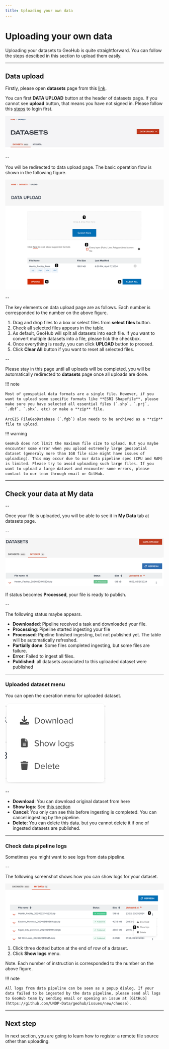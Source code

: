 ```yaml
---
title: Uploading your own data
---
```


# Uploading your own data

Uploading your datasets to GeoHub is quite straightforward. You can follow the steps descibed in this section to upload them easily.

---

## Data upload

Firstly, please open **datasets** page from this [link](https://geohub.data.undp.org/data).

You can first **DATA UPLOAD** button at the header of datasets page. If you cannot see **upload** button, that means you have not signed in. Please follow this [steps](../getting-started/signin.md) to login first.

![DATA UPLOAD button at datasets page](../assets/data/dataupload_1.png)

<!-- .element style="height: 300px" -->

--

You will be redirected to data upload page. The basic operation flow is shown in the following figure.

![Data upload page](../assets/data/dataupload_2.png)

<!-- .element style="height: 500px" -->

--

The key elements on data upload page are as follows. Each number is corresponded to the number on the above figure.

1. Drag and drop files to a box or select files from **select files** button.
2. Check all selected files appears in the table.
3. As default, GeoHub will split all datasets into each file. If you want to convert multiple datasets into a file, please tick the checkbox.
4. Once everything is ready, you can click **UPLOAD** button to proceed.
5. Click **Clear All** button if you want to reset all selected files.

--

Please stay in this page until all uploads will be completed, you will be automatically redirected to **datasets** page once all uploads are done.

<hidden>

!!! note

    Most of geospatial data formats are a single file. However, if you want to upload some specific formats like **ESRI Shapefile**, please make sure you have selected all essential files (`.shp`, `.prj`, `.dbf`, `.shx`, etc) or make a **zip** file.

    ArcGIS FileGeoDatabase (`.fgb`) also needs to be archived as a **zip** file to upload.

!!! warning

    GeoHub does not limit the maximum file size to upload. But you maybe encounter some error when you upload extremely large geospatial dataset (generaly more than 1GB file size might have issues of uploading). This may occur due to our data pipeline spec (CPU and RAM) is limited. Please try to avoid uploading such large files. If you want to upload a large dataset and encounter some errors, please contact to our team through email or GitHub.

</hidden>

---

## Check your data at My data

--

Once your file is uploaded, you will be able to see it in **My Data** tab at datasets page.

--

![Uploaded dataset at MY DATA tab](../assets/data/dataupload_3.png)

<!-- .element style="height: 300px" -->

If status becomes **Processed**, your file is ready to publish.

--

The following status maybe appears.

- **Downloaded**: Pipeline received a task and downloaded your file.
- **Processing**: Pipeline started ingesting your file
- **Processed**: Pipeline finished ingesting, but not published yet. The table will be automatically refreshed.
- **Partially done**: Some files completed ingesting, but some files are failure.
- **Error**: Failed to ingest all files.
- **Published**: all datasets associated to this uploaded dataset were published

---

### Uploaded dataset menu

You can open the operation menu for uploaded dataset.

![Uploaded dataset operation menu](../assets/data/dataupload_5.png)

<!-- .element style="height: 300px" -->

--

- **Download**: You can download original dataset from here
- **Show logs**: See [this section](#check-data-pipeline-logs)
- **Cancel**: You only can see this before ingesting is completed. You can cancel ingesting by the pipeline.
- **Delete**: You can delete this data. but you cannot delete it if one of ingested datasets are published.

---

### Check data pipeline logs

Sometimes you might want to see logs from data pipeline.

--

The following screenshot shows how you can show logs for your dataset.

![Steps to show logs](../assets/data/dataupload_4.png)

<!-- .element style="height: 400px" -->

1. Click three dotted button at the end of row of a dataset.
2. Click **Show logs** menu.

<hidden>

Note. Each number of instruction is corresponded to the number on the above figure.

!!! note

    All logs from data pipeline can be seen as a popup dialog. If your data failed to be ingested by the data pipeline, please send all logs to GeoHub team by sending email or opening an issue at [GitHub](https://github.com/UNDP-Data/geohub/issues/new/choose).

</hidden>

---

## Next step

In next section, you are going to learn how to register a remote file source other than uploading.
